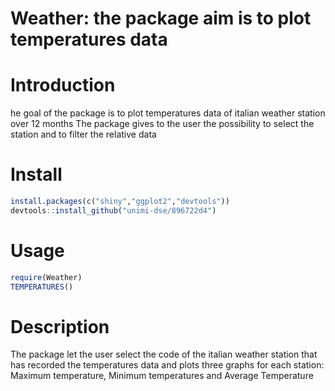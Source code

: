 # Weather: the package aim is to plot temperatures data 

# Introduction  

he goal of the package is to plot temperatures data of italian weather station over 12 months The package gives to the user the possibility to select the station and to filter the relative data

# Install 

```R
install.packages(c("shiny","ggplot2","devtools"))
devtools::install_github("unimi-dse/896722d4")
```
# Usage

```R
require(Weather)  
TEMPERATURES()    
```


# Description      

The package let the user select the code of the italian weather station that has recorded the temperatures data and plots three graphs for each station: Maximum temperature, Minimum temperatures and Average Temperature

